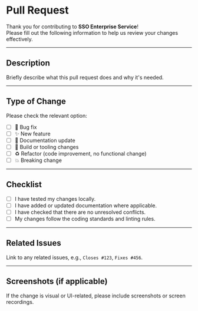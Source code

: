 # Pull Request

Thank you for contributing to **SSO Enterprise Service**!  
Please fill out the following information to help us review your changes effectively.

---

## Description

Briefly describe what this pull request does and why it's needed.

---

## Type of Change

Please check the relevant option:

- [ ] 🐛 Bug fix
- [ ] ✨ New feature
- [ ] 📝 Documentation update
- [ ] 🔧 Build or tooling changes
- [ ] ♻️ Refactor (code improvement, no functional change)
- [ ] 💥 Breaking change

---

## Checklist

- [ ] I have tested my changes locally.
- [ ] I have added or updated documentation where applicable.
- [ ] I have checked that there are no unresolved conflicts.
- [ ] My changes follow the coding standards and linting rules.

---

## Related Issues

Link to any related issues, e.g., `Closes #123`, `Fixes #456`.

---

## Screenshots (if applicable)

If the change is visual or UI-related, please include screenshots or screen recordings.
